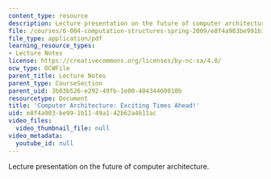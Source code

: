 ```yaml
---
content_type: resource
description: Lecture presentation on the future of computer architecture.
file: /courses/6-004-computation-structures-spring-2009/e8f4a903be991b1149a142b62a4611ac_MIT6_004s09_lec25.pdf
file_type: application/pdf
learning_resource_types:
- Lecture Notes
license: https://creativecommons.org/licenses/by-nc-sa/4.0/
ocw_type: OCWFile
parent_title: Lecture Notes
parent_type: CourseSection
parent_uid: 3b03b526-e292-49fb-1e00-40434460010b
resourcetype: Document
title: 'Computer Architecture: Exciting Times Ahead!'
uid: e8f4a903-be99-1b11-49a1-42b62a4611ac
video_files:
  video_thumbnail_file: null
video_metadata:
  youtube_id: null
---
```

Lecture presentation on the future of computer architecture.